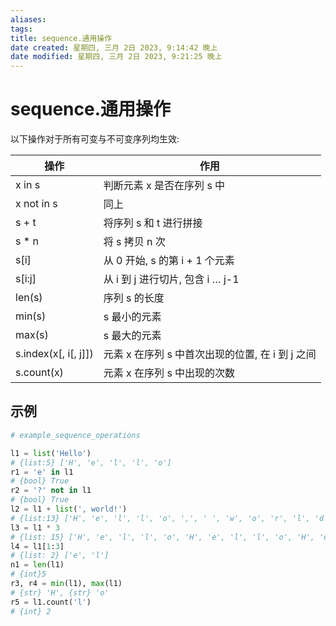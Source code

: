 ```yaml
---
aliases:
tags:
title: sequence.通用操作
date created: 星期四, 三月 2日 2023, 9:14:42 晚上
date modified: 星期四, 三月 2日 2023, 9:21:25 晚上
---
```


# sequence.通用操作

以下操作对于所有可变与不可变序列均生效:

| 操作                 | 作用                                             |
| -------------------- | ------------------------------------------------ |
| x in s               | 判断元素 x 是否在序列 s 中                       |
| x not in s           | 同上                                             |
| s + t                | 将序列 s 和 t 进行拼接                           |
| s * n                | 将 s 拷贝 n 次                                   |
| s[i]                 | 从 0 开始, s 的第 i + 1 个元素                   |
| s[i:j]               | 从 i 到 j 进行切片, 包含 i … j-1                 |
| len(s)               | 序列 s 的长度                                    |
| min(s)               | s 最小的元素                                     |
| max(s)               | s 最大的元素                                     |
| s.index(x[, i[, j]]) | 元素 x 在序列 s 中首次出现的位置, 在 i 到 j 之间 |
| s.count(x)           | 元素 x 在序列 s 中出现的次数                     |

## 示例

```python
# example_sequence_operations

l1 = list('Hello')
# {list:5} ['H', 'e', 'l', 'l', 'o']
r1 = 'e' in l1
# {bool} True
r2 = '?' not in l1
# {bool} True
l2 = l1 + list(', world!')
# {list:13} ['H', 'e', 'l', 'l', 'o', ',', ' ', 'w', 'o', 'r', 'l', 'd', '!']
l3 = l1 * 3
# {list: 15} ['H', 'e', 'l', 'l', 'o', 'H', 'e', 'l', 'l', 'o', 'H', 'e', 'l', 'l', 'o']
l4 = l1[1:3]
# {list: 2} ['e', 'l']
n1 = len(l1)
# {int}5
r3, r4 = min(l1), max(l1)
# {str} 'H', {str} 'o'
r5 = l1.count('l')
# {int} 2
```
